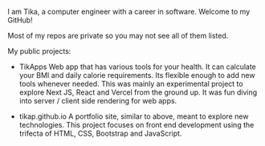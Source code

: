 I am Tika, a computer engineer with a career in software. Welcome to my GitHub!

Most of my repos are private so you may not see all of them listed. 

My public projects:

- TikApps
Web app that has various tools for your health. It can calculate your BMI and daily calorie requirements. Its flexible enough to add new tools whenever needed.
This was mainly an experimental project to explore Next JS, React and Vercel from the ground up. It was fun diving into server / client side rendering for web apps.

- tikap.github.io
A portfolio site, similar to above, meant to explore new technologies.
This project focuses on front end development using the trifecta of HTML, CSS, Bootstrap and JavaScript.
